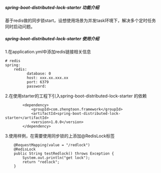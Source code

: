 ##### spring-boot-distributed-lock-starter 功能介绍
基于redis做的同步锁start，设想使用场景为并发task环境下，解决多个定时任务同时启动问题。


##### spring-boot-distributed-lock-starter 使用介绍
1.在application.yml中添加redis链接相关信息
```
# redis
spring:
    redis:
          database: 0
          host: xxx.xx.xxx.xx
          port: 6379
          password:
```


2.在使用starter的工程下引入spring-boot-distributed-lock-starter 的依赖
```
        <dependency>
            <groupId>com.zhengtoon.framework</groupId>
            <artifactId>spring-boot-distributed-lock-starter</artifactId>
            <version>1.0.0</version>
        </dependency>
```

3.使用样例，在需要使用同步锁的上添加@RedisLock标签
```
    @RequestMapping(value = "/redlock")
    @RedisLock
    public String testRedlock() throws Exception {
        System.out.println("get lock");
        return "redlock";
    }
```